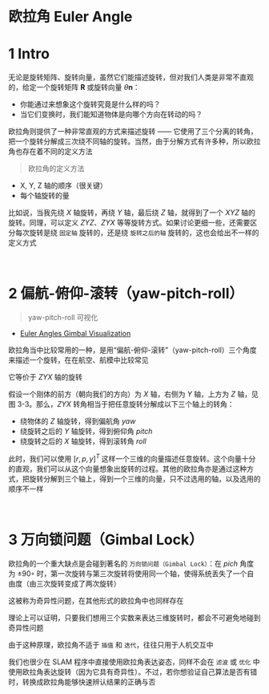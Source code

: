 
&emsp;
# 欧拉角 Euler Angle
# 1 Intro

无论是旋转矩阵、旋转向量，虽然它们能描述旋转，但对我们人类是非常不直观的，给定一个旋转矩阵 $\pmb{R}$ 或旋转向量 $\theta \pmb{n}$：
- 你能通过来想象这个旋转究竟是什么样的吗？
- 当它们变换时，我们能知道物体是向哪个方向在转动的吗？


欧拉角则提供了一种非常直观的方式来描述旋转 —— 它使用了三个分离的转角，把一个旋转分解成三次绕不同轴的旋转。当然，由于分解方式有许多种，所以欧拉角也存在着不同的定义方法

>欧拉角的定义方法
- X, Y, Z 轴的顺序（很关键）
- 每个轴旋转的量

比如说，当我先绕 $X$ 轴旋转，再绕 $Y$ 轴，最后绕 $Z$ 轴，就得到了一个 $XY Z$ 轴的旋转。同理，可以定义 $ZY Z$、$ZY X$ 等等旋转方式。如果讨论更细一些，还需要区分每次旋转是绕 `固定轴` 旋转的，还是绕 `旋转之后的轴` 旋转的，这也会给出不一样的定义方式




&emsp;
# 2 偏航-俯仰-滚转（yaw-pitch-roll）
>yaw-pitch-roll 可视化
- [Euler Angles Gimbal Visualization](https://compsci290-s2016.github.io/CoursePage/Materials/EulerAnglesViz/)


欧拉角当中比较常用的一种，是用“偏航-俯仰-滚转”（yaw-pitch-roll）三个角度来描述一个旋转，在在航空、航模中比较常见

它等价于 $ZY X$ 轴的旋转

假设一个刚体的前方（朝向我们的方向）为 $X$ 轴，右侧为 $Y$ 轴，上方为 $Z$ 轴，见图 3-3。那么，$ZY X$ 转角相当于把任意旋转分解成以下三个轴上的转角：
- 绕物体的 $Z$ 轴旋转，得到偏航角 $yaw$
- 绕旋转之后的 $Y$ 轴旋转，得到俯仰角 $pitch$
- 绕旋转之后的 $X$ 轴旋转，得到滚转角 $roll$


    
此时，我们可以使用 $[r, p, y]^T$ 这样一个三维的向量描述任意旋转。这个向量十分的直观，我们可以从这个向量想象出旋转的过程。其他的欧拉角亦是通过这种方式，把旋转分解到三个轴上，得到一个三维的向量，只不过选用的轴，以及选用的顺序不一样



&emsp;
# 3 万向锁问题（Gimbal Lock）
欧拉角的一个重大缺点是会碰到著名的 `万向锁问题（Gimbal Lock）`：在 $pich$ 角度为 $±90◦$ 时，第一次旋转与第三次旋转将使用同一个轴，使得系统丢失了一个自由度（由三次旋转变成了两次旋转）

这被称为奇异性问题，在其他形式的欧拉角中也同样存在

理论上可以证明，只要我们想用三个实数来表达三维旋转时，都会不可避免地碰到奇异性问题

由于这种原理，欧拉角不适于 `插值` 和 `迭代`，往往只用于人机交互中

我们也很少在 SLAM 程序中直接使用欧拉角表达姿态，同样不会在 `滤波` 或 `优化` 中使用欧拉角表达旋转（因为它具有奇异性）。不过，若你想验证自己算法是否有错时，转换成欧拉角能够快速辨认结果的正确与否




